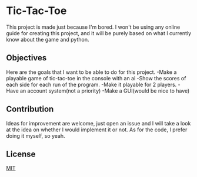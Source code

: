 # Tic-Tac-Toe
This project is made just because I'm bored. I won't be using any online guide for creating this project, and it will be purely based on what I currently know about the game and python.

## Objectives
Here are the goals that I want to be able to do for this project.
-Make a playable game of tic-tac-toe in the console with an ai
-Show the scores of each side for each run of the program.
-Make it playable for 2 players.
-Have an account system(not a priority)
-Make a GUI(would be nice to have)

## Contribution
Ideas for improvement are welcome, just open an issue and I will take a look at the idea on whether I would implement it or not.
As for the code, I prefer doing it myself, so yeah.

## License
[MIT](https://choosealicense.com/licenses/mit/)
